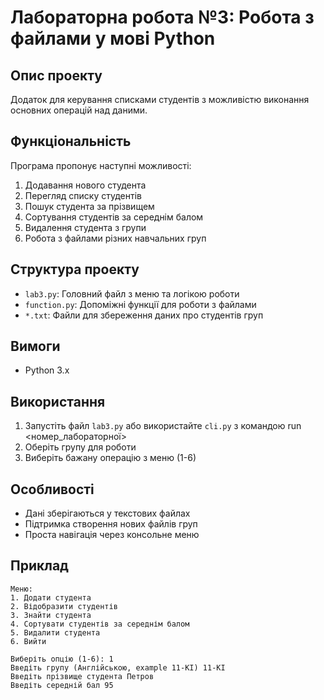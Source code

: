 # Лабораторна робота №3: Робота з файлами у мові Python

## Опис проекту
Додаток для керування списками студентів з можливістю виконання основних операцій над даними.

## Функціональність
Програма пропонує наступні можливості:
1. Додавання нового студента
2. Перегляд списку студентів
3. Пошук студента за прізвищем
4. Сортування студентів за середнім балом
5. Видалення студента з групи
6. Робота з файлами різних навчальних груп

## Структура проекту
- `lab3.py`: Головний файл з меню та логікою роботи
- `function.py`: Допоміжні функції для роботи з файлами
- `*.txt`: Файли для збереження даних про студентів груп

## Вимоги
- Python 3.x

## Використання
1. Запустіть файл `lab3.py` або використайте `cli.py` з командою run <номер_лабораторної>
2. Оберіть групу для роботи
3. Виберіть бажану операцію з меню (1-6)

## Особливості
- Дані зберігаються у текстових файлах
- Підтримка створення нових файлів груп
- Проста навігація через консольне меню

## Приклад
```
Меню:
1. Додати студента
2. Відобразити студентів
3. Знайти студента
4. Сортувати студентів за середнім балом
5. Видалити студента
6. Вийти

Виберіть опцію (1-6): 1
Введіть групу (Англійською, example 11-KI) 11-KI
Введіть прізвище студента Петров
Введіть середній бал 95
```
